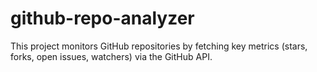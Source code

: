 # github-repo-analyzer
This project monitors GitHub repositories by fetching key metrics (stars, forks, open issues, watchers) via the GitHub API.
